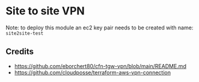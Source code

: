 # Site to site VPN

Note: to deploy this module an ec2 key pair needs to be created with name: `site2site-test`

## Credits

- https://github.com/eborchert80/cfn-tgw-vpn/blob/main/README.md
- https://github.com/cloudposse/terraform-aws-vpn-connection

